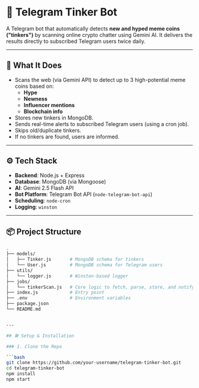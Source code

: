 # 🤖 Telegram Tinker Bot

A Telegram bot that automatically detects **new and hyped meme coins ("tinkers")** by scanning online crypto chatter using Gemini AI. It delivers the results directly to subscribed Telegram users twice daily.

---

## 🧠 What It Does

- Scans the web (via Gemini API) to detect up to 3 high-potential meme coins based on:
  - **Hype**
  - **Newness**
  - **Influencer mentions**
  - **Blockchain info**
- Stores new tinkers in MongoDB.
- Sends real-time alerts to subscribed Telegram users (using a cron job).
- Skips old/duplicate tinkers.
- If no tinkers are found, users are informed.

---

## ⚙️ Tech Stack

- **Backend**: Node.js + Express
- **Database**: MongoDB (via Mongoose)
- **AI**: Gemini 2.5 Flash API
- **Bot Platform**: Telegram Bot API (`node-telegram-bot-api`)
- **Scheduling**: `node-cron`
- **Logging**: `winston`

---

## 📦 Project Structure

```bash
.
├── models/
│   ├── Tinker.js       # MongoDB schema for tinkers
│   └── User.js         # MongoDB schema for Telegram users
├── utils/
│   └── logger.js       # Winston-based logger
├── jobs/
│   └── tinkerScan.js   # Core logic to fetch, parse, store, and notify
├── index.js            # Entry point
├── .env                # Environment variables
├── package.json
└── README.md


---

## 🛠️ Setup & Installation

### 1. Clone the Repo

```bash
git clone https://github.com/your-username/telegram-tinker-bot.git
cd telegram-tinker-bot
npm install
npm start
